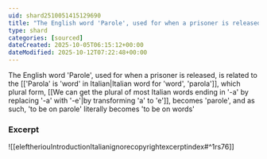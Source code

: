 ```yaml
---
uid: shard2510051415129690
title: "The English word 'Parole', used for when a prisoner is released, is related to the Italian word for 'word', 'parola', and as such, 'to be on parole' literally becomes 'to be on words'"
type: shard
categories: [sourced]
dateCreated: 2025-10-05T06:15:12+00:00
dateModified: 2025-10-12T07:22:48+00:00
---
```

The English word 'Parole', used for when a prisoner is released, is related to the [['Parola' is 'word' in Italian|Italian word for 'word', 'parola']], which plural form, [[We can get the plural of most Italian words ending in '-a' by replacing '-a' with '-e'|by transforming 'a' to 'e']], becomes 'parole', and as such, 'to be on parole' literally becomes 'to be on words'

### Excerpt
![[eleftheriouIntroductionItalianignorecopyrightexcerptindex#^1rs76]]